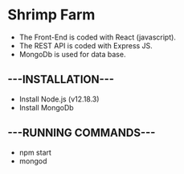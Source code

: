 # Shrimp Farm
- The Front-End is coded with React (javascript). 
- The REST API is coded with Express JS.
- MongoDb is used for data base.

## ---INSTALLATION---
- Install Node.js (v12.18.3)
- Install MongoDb

## ---RUNNING COMMANDS---
- npm start
- mongod

